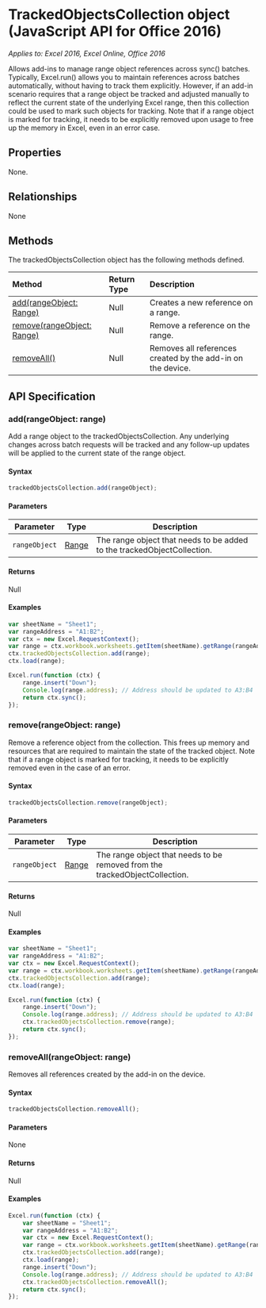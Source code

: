 # TrackedObjectsCollection object (JavaScript API for Office 2016)

_Applies to:  Excel 2016, Excel Online, Office 2016_

Allows add-ins to manage range object references across sync() batches. Typically, Excel.run() allows you to maintain references across batches automatically, without having to track them explicitly. However, if an add-in scenario requires that a range object be tracked and adjusted manually to reflect the current state of the underlying Excel range, then this collection could be used to mark such objects for tracking. Note that if a range object is marked for tracking, it needs to be explicitly removed upon usage to free up the memory in Excel, even in an error case.

## Properties
None.

## Relationships

None

## Methods

The trackedObjectsCollection object has the following methods defined.

| Method     | Return Type    |Description|
|:-----------------|:--------|:----------|
|[add(rangeObject: Range)](#addrangeobject-range)| Null             |Creates a new reference on a range.|
|[remove(rangeObject: Range)](#removerangeobject-range)| Null             |Remove a reference on the range.  |
|[removeAll()](#removeall)| Null|Removes all references created by the add-in on the device.|


## API Specification 

### add(rangeObject: range)
Add a range object to the trackedObjectsCollection. Any underlying changes across batch requests will be tracked and any follow-up updates will be applied to the current state of the range object. 

#### Syntax
```js
trackedObjectsCollection.add(rangeObject);
```

#### Parameters

Parameter       | Type   | Description
--------------- | ------ | ------------
`rangeObject`  | [Range](range.md)| The range object that needs to be added to the trackedObjectCollection.

#### Returns
Null

#### Examples

```js
var sheetName = "Sheet1";
var rangeAddress = "A1:B2";
var ctx = new Excel.RequestContext();
var range = ctx.workbook.worksheets.getItem(sheetName).getRange(rangeAddress);
ctx.trackedObjectsCollection.add(range);
ctx.load(range);

Excel.run(function (ctx) { 
	range.insert("Down");
	Console.log(range.address); // Address should be updated to A3:B4
	return ctx.sync(); 
});
```


### remove(rangeObject: range)

Remove a reference object from the collection. This frees up memory and resources that are required to maintain the state of the tracked object. Note that if a range object is marked for tracking, it needs to be explicitly removed even in the case of an error.

#### Syntax
```js
trackedObjectsCollection.remove(rangeObject);
```

#### Parameters

Parameter       | Type   | Description
--------------- | ------ | ------------
`rangeObject`  | [Range](range.md)| The range object that needs to be removed from the trackedObjectCollection.

#### Returns
Null

#### Examples


```js
var sheetName = "Sheet1";
var rangeAddress = "A1:B2";
var ctx = new Excel.RequestContext();
var range = ctx.workbook.worksheets.getItem(sheetName).getRange(rangeAddress);
ctx.trackedObjectsCollection.add(range);
ctx.load(range);

Excel.run(function (ctx) { 
	range.insert("Down");
	Console.log(range.address); // Address should be updated to A3:B4
	ctx.trackedObjectsCollection.remove(range); 
	return ctx.sync(); 
});
```

### removeAll(rangeObject: range)

Removes all references created by the add-in on the device.

#### Syntax
```js
trackedObjectsCollection.removeAll();
```

#### Parameters

None

#### Returns
Null

#### Examples

```js
Excel.run(function (ctx) { 
	var sheetName = "Sheet1";
	var rangeAddress = "A1:B2";
	var ctx = new Excel.RequestContext();
	var range = ctx.workbook.worksheets.getItem(sheetName).getRange(rangeAddress);
	ctx.trackedObjectsCollection.add(range);
	ctx.load(range);
	range.insert("Down");
	Console.log(range.address); // Address should be updated to A3:B4
	ctx.trackedObjectsCollection.removeAll(); 
	return ctx.sync(); 
});
```

